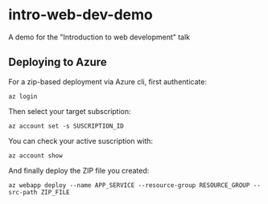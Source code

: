 # intro-web-dev-demo
A demo for the "Introduction to web development" talk

## Deploying to Azure

For a zip-based deployment via Azure cli, first authenticate:

```
az login
```

Then select your target subscription:

```
az account set -s SUSCRIPTION_ID     
```

You can check your active suscription with:

```
az account show
```

And finally deploy the ZIP file you created:

```
az webapp deploy --name APP_SERVICE --resource-group RESOURCE_GROUP --src-path ZIP_FILE
```

